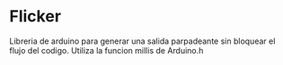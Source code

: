 # Flicker

Libreria de arduino para generar una salida parpadeante sin bloquear el flujo del codigo. Utiliza la funcion millis de Arduino.h